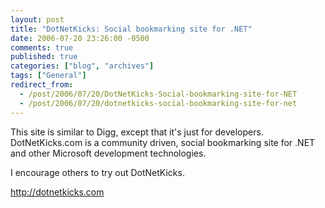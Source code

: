 ```yaml
---
layout: post
title: "DotNetKicks: Social bookmarking site for .NET"
date: 2006-07-20 23:26:00 -0500
comments: true
published: true
categories: ["blog", "archives"]
tags: ["General"]
redirect_from: 
  - /post/2006/07/20/DotNetKicks-Social-bookmarking-site-for-NET
  - /post/2006/07/20/dotnetkicks-social-bookmarking-site-for-net
---
```

<!-- more -->
<P>This site is similar to Digg, except that it's just for developers. DotNetKicks.com is a community driven, social bookmarking site for .NET and other Microsoft development technologies.</P>
<P>I encourage others to try out DotNetKicks.</P>
<P><A href="http://dotnetkicks.com">http://dotnetkicks.com</A></P>
